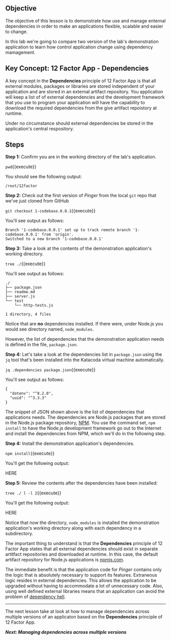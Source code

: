 ## Objective
The objective of this lesson is to demonstrate how use and manage enternal dependencies in order to make an applications flexible, scalable and easier to change.

In this lab we're going to compare two version of the lab's demonstration application to learn how control application change using dependency mamagement.

## Key Concept: 12 Factor App - Dependencies
A key concept in the **Dependencies** principle of 12 Factor App is that all external modules, packages or libraries are stored independent of your application and are stored in an external artifact repository. You application will keep a list of of external dependencies and the development framework that you use to program your application will have the capability to download the required dependencies from the give artifact repoistory at runtime.

Under no circumstance should external dependencies be stored in the application's central respository.


## Steps

**Step 1:** Confirm you are in the working directory of the lab's application.

`pwd`{{execute}}

You should see the following output:

`/root/12factor`

**Step 2:** Check out the first version of *Pinger* from the local `git` repo that we've just cloned from GitHub

`git checkout 1-codebase.0.0.1`{{execute}}

You'll see output as follows:

```
Branch '1-codebase.0.0.1' set up to track remote branch '1-codebase.0.0.1' from 'origin'.
Switched to a new branch '1-codebase.0.0.1'

```
**Step 3:** Take a look at the contents of the demonstration application's working directory.

`tree ./`{{execute}}

You'll see output as follows:

```
./
├── package.json
├── readme.md
├── server.js
└── test
    └── http-tests.js

1 directory, 4 files

```

Notice that are **no** dependencies installed. If there were, under Node.js you would see directory named, `node_modules`.

However, the list of dependencies that the demonstration application needs is defined in the file, `package.json`.

**Step 4:** Let's take a look at the dependencies list in `package.json` using the `jq` tool that's been installed into the Katacoda virtual machine automatically.

`jq .dependencies package.json`{{execute}}

You'll see output as follows:

```
{
  "dotenv": "^8.2.0",
  "uuid": "^3.3.3"
}
```

The snippet of JSON shown above is the list of dependencies that applications needs. The dependencies  are Node.js packages that are stored in the Node.js package repository, [NPM](https://www.npmjs.com/). You use the command set, `npm install` to have the Node.js development framework go out to the Internet and install the dependencies from NPM, which we'll do in the following step.

**Step 4:** Install the demonstration application's dependencies.

`npm install`{{execute}}

You'll get the following output:

HERE

**Step 5:** Review the contents after the dependencies have been installed:

`tree ./ l -l 2`{{execute}}

You'll get the following output:

HERE

Notice that now the directory, `node_modules` is installed the demonstration application's working directory along with each dependency in a subdirectory.

The important thing to understand is that the **Dependencies** principle of 12 Factor App states that all external dependencies should exist in separate artitfact repositories and downloaded at runtime. In this case, the default artifact repository for Node.js applications is [npmjs.com](https://www.npmjs.com/).

The immediate benefit is that the application code for *Pinger* contains only the logic that is absolutely necessary to support its features. Extraneous logic resides in external dependencies. This allows the application to be upgraded without having to accommodate a lot of unnecessary code. Also, using well defined external libraries means that an application can avoid the problem of [dependency hell](https://en.wikipedia.org/wiki/Dependency_hell).

---

The next lesson take at look at how to manage dependencies across multiple versions of an applicaton based on the **Dependencies** principle of 12 Factor App.

***Next: Managing dependencies across multiple versions***